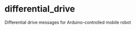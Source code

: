 differential_drive
==================

Differential drive messages for Arduino-controlled mobile robot
